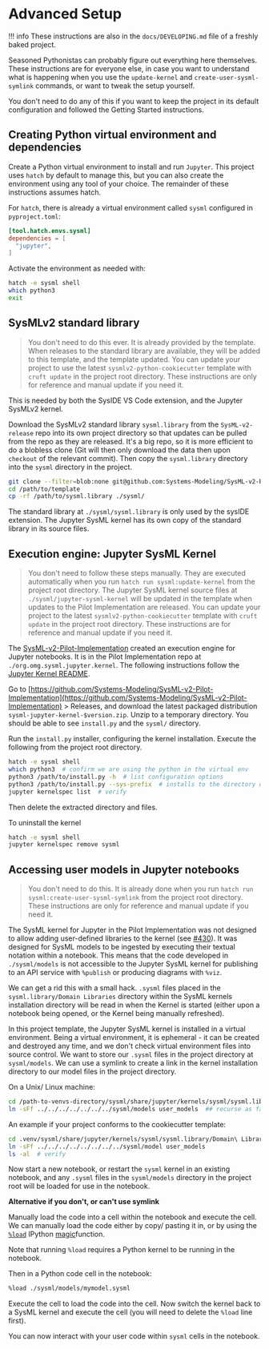 # Advanced Setup

!!! info
    These instructions are also in the `docs/DEVELOPING.md` file of a freshly baked project.

Seasoned Pythonistas can probably figure out everything here themselves. These instructions are for everyone else,  in case you want to understand what is happening when you use the `update-kernel` and `create-user-sysml-symlink` commands, or want to tweak the setup yourself. 

You don't need to do any of this if you want to keep the project in its default configuration and followed the Getting Started instructions. 


## Creating Python virtual environment and dependencies

Create a Python virtual environment to install and run `Jupyter`. This project uses `hatch` by default to manage this, but you can also create the environment using any tool of your choice. The remainder of these instructions assumes hatch.

For `hatch`, there is already a virtual environment called `sysml` configured in `pyproject.toml`:

```toml
[tool.hatch.envs.sysml]
dependencies = [
  "jupyter",
]
```

Activate the environment as needed with:

```bash
hatch -e sysml shell
which python3
exit
```


## SysMLv2 standard library

> You don't need to do this ever. It is already provided by the template. When releases to the standard library are available, they will be added to this template, and the template updated. You can update your project to use the latest `sysmlv2-python-cookiecutter` template with `cruft update` in the project root directory. These instructions are only for reference and manual update if you need it.

This is needed by both the SysIDE VS Code extension, and the Jupyter SysMLv2 kernel.

Download the SysMLv2 standard library `sysml.library` from the `SysML-v2-release` repo into its own project directory so that updates can be pulled from the repo as they are released. It's a big repo, so it is more efficient to do a blobless clone (Git will then only download the data then upon `checkout` of the relevant commit). Then copy the `sysml.library` directory into the `sysml` directory in the project.

```bash
git clone --filter=blob:none git@github.com:Systems-Modeling/SysML-v2-Release.git
cd /path/to/template
cp -rf /path/to/sysml.library ./sysml/
```

The standard library at `./sysml/sysml.library` is only used by the sysIDE extension. The Jupyter SysML kernel has its own copy of the standard library in its source files.


## Execution engine: Jupyter SysML Kernel

> You don't need to follow these steps manually. They are executed automatically when you run `hatch run sysml:update-kernel` from the project root directory. The Jupyter SysML kernel source files at `./sysml/jupyter-sysml-kernel` will be updated in the template when updates to the Pilot Implementation are released. You can update your project to the latest `sysmlv2-python-cookiecutter` template with `cruft update` in the project root directory. These instructions are for reference and manual update if you need it. 

The [SysML-v2-Pilot-Implementation](https://github.com/Systems-Modeling/SysML-v2-Pilot-Implementation/) created an execution engine for Jupyter notebooks. It is in the Pilot Implementation repo at `./org.omg.sysml.jupyter.kernel`. The following instructions follow the [Jupyter Kernel README](https://github.com/Systems-Modeling/SysML-v2-Pilot-Implementation/tree/master/org.omg.sysml.jupyter.kernel). 

Go to [https://github.com/Systems-Modeling/SysML-v2-Pilot-Implementation](https://github.com/Systems-Modeling/SysML-v2-Pilot-Implementation) > Releases, and download the latest packaged distribution `sysml-jupyter-kernel-$version.zip`. Unzip to a temporary directory. You should be able to see `install.py` and the `sysml/` directory. 

Run the `install.py` installer, configuring the kernel installation. Execute the following from the project root directory.

```bash
hatch -e sysml shell
which python3  # confirm we are using the python in the virtual env
python3 /path/to/install.py -h  # list configuration options
python3 /path/to/install.py --sys-prefix  # installs to the directory of the python virtual environment
jupyter kernelspec list  # verify
```

Then delete the extracted directory and files.

To uninstall the kernel

```bash
hatch -e sysml shell
jupyter kernelspec remove sysml
```


## Accessing user models in Jupyter notebooks

> You don't need to do this. It is already done when you run `hatch run sysml:create-user-sysml-symlink` from the project root directory. These instructions are only for reference and manual update if you need it. 

The SysML kernel for Jupyter in the Pilot Implementation was not designed to allow adding user-defined libraries to the kernel (see [#430](https://github.com/Systems-Modeling/SysML-v2-Pilot-Implementation/issues/430)). It was designed for SysML models to be ingested by executing their textual notation within a notebook. This means that the code developed in `./sysml/models` is not accessible to the Jupyter SysML kernel for publishing to an API service with `%publish` or producing diagrams with `%viz`. 

We can get a rid this with a small hack. `.sysml` files placed in the `sysml.library/Domain Libraries` directory within the SysML kernels installation directory will be read in when the Kernel is started (either upon a notebook being opened, or the Kernel being manually refreshed). 

In this project template, the Jupyter SysML kernel is installed in a virtual environment. Being a virtual environment, it is ephemeral - it can be created and destroyed any time, and we don't check virtual environment files into source control. We want to store our `.sysml` files in the project directory at `sysml/models`. We can use a symlink to create a link in the kernel installation directory to our model files in the project directory. 

On a Unix/ Linux machine:

```bash
cd /path-to-venvs-directory/sysml/share/jupyter/kernels/sysml/sysml.library/Domain\_Libraries # create the link while you are inside the "Domain Libraries" dir
ln -sFf ../../../../../../../sysml/models user_models  ## recurse as far up as necessary to reach project root
```

An example if your project conforms to the cookiecutter template:

```bash
cd .venv/sysml/share/jupyter/kernels/sysml/sysml.library/Domain\ Libraries  # from project root
ln -sFf ../../../../../../../../sysml/model user_models
ls -al  # verify
```

Now start a new notebook, or restart the `sysml` kernel in an existing notebook, and any `.sysml` files in the `sysml/models` directory in the project root will be loaded for use in the notebook.

**Alternative if you don't, or can't use symlink**

Manually load the code into a cell within the notebook and execute the cell. We can manually load the code either by copy/ pasting it in, or by using the [`%load`](https://ipython.org/ipython-doc/dev/interactive/magics.html#magic-load) IPython [magic](http://ipython.org/ipython-doc/dev/interactive/tutorial.html#magic-functions)function.

Note that running `%load` requires a Python kernel to be running in the notebook.

Then in a Python code cell in the notebook:

```bash
%load ./sysml/models/mymodel.sysml
```

Execute the cell to load the code into the cell. Now switch the kernel back to a SysML kernel and execute the cell (you will need to delete the `%load` line first).

You can now interact with your user code within `sysml` cells in the notebook.
